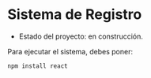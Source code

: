 <h1> Sistema de Registro</h1>

- Estado del proyecto: en construcción.
  
Para ejecutar el sistema, debes poner:

```npm install react```

